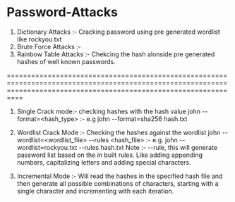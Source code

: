 # Password-Attacks

1) Dictionary Attacks :- Cracking password using pre generated wordlist like rockyou.txt
2) Brute Force Attacks :-
3) Rainbow Table Attacks :- Chekcing the hash alonside pre generated hashes of well known passwords.

======================================================================================================================================================================

1) Single Crack mode:- checking hashes with the hash value 
john --format=<hash_type> <hash or hash_file> :- e.g john --format=sha256 hash.txt


2) Wordlist Crack Mode :- Checking the hashes against the wordlist
john --wordlist=<wordlist_file> --rules <hash_file> :- e.g. john --wordlist=rockyou.txt --rules hash.txt
        Note :- --rule, this will generate password list based on the in built rules. Like adding appending numbers, capitalizing letters and adding special characters.

3) Incremental Mode :- Will read the hashes in the specified hash file and then generate all possible combinations of characters, starting with a single character and incrementing with each iteration. 
